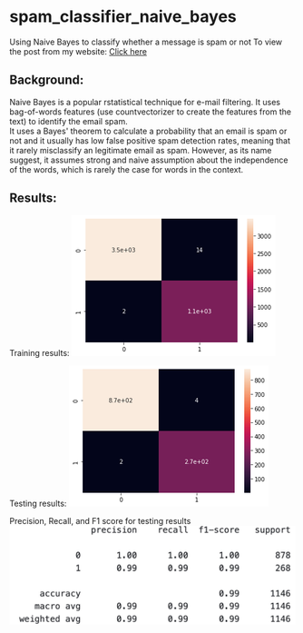 # spam_classifier_naive_bayes
Using Naive Bayes to classify whether a message is spam or not
To view the post from my website: [Click here](https://lizhiyidaniel.github.io/2021/12/01/spam_classifier_naive_bayes.html)
## Background:
Naive Bayes is a popular rstatistical technique for e-mail filtering. It uses bag-of-words features (use countvectorizer to create the features from the text) to identify the email spam. <br>
It uses a Bayes' theorem to calculate a probability that an email is spam or not and it usually has low false positive spam detection rates, meaning that it rarely misclassify an legitimate email as spam. However, as its name suggest, it assumes strong and naive assumption about the independence of the words, which is rarely the case for words in the context. 


## Results:
Training results:
![matrix1](images/output_28_1.png)


Testing results:
![matrix2](images/output_29_1.png)

Precision, Recall, and F1 score for testing results
![results](images/f1.jpg)
